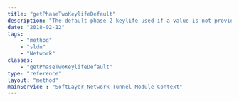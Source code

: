 ```yaml
---
title: "getPhaseTwoKeylifeDefault"
description: "The default phase 2 keylife used if a value is not provided.  The default value is set to 28800. "
date: "2018-02-12"
tags:
    - "method"
    - "sldn"
    - "Network"
classes:
    - "getPhaseTwoKeylifeDefault"
type: "reference"
layout: "method"
mainService : "SoftLayer_Network_Tunnel_Module_Context"
---
```

